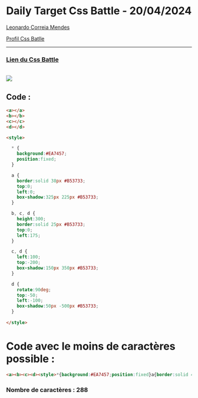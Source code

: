 # Daily Target Css Battle - 20/04/2024

[Leonardo Correia Mendes](https://github.com/leonardo-correiamendes)

[Profil Css Batlle](https://cssbattle.dev/player/PxahljaEJJesW2q41DyRFOpJIt73)

<hr>

### [Lien du Css Battle](https://cssbattle.dev/play/IUgH3MIcV5XarmxrVFYQ)
<br>

<img src="https://firebasestorage.googleapis.com/v0/b/cssbattleapp.appspot.com/o/user%2Fummd3POvEDfFyeFvVdOMG3OOrwE2%2Ftargets%2Ftarget_CMNi6uF.png?alt=media">

<br>

## Code : 
```html
<a></a>
<b></b>
<c></c>
<d></d>

<style>

  * {
    background:#EA7457;
    position:fixed;
  }

  a {
    border:solid 38px #B53733;
    top:0;
    left:0;
    box-shadow:325px 225px #B53733;
  }

  b, c, d {
    height:300;
    border:solid 25px #B53733;
    top:0;
    left:175;
  }

  c, d {
    left:100;
    top:-200;
    box-shadow:150px 350px #B53733;
  }

  d {
    rotate:90deg;
    top:-50;
    left:-100;
    box-shadow:50px -500px #B53733;
  }
  
</style>
```

# Code avec le moins de caractères possible : 

```html
<a><b><c><d><style>*{background:#EA7457;position:fixed}a{border:solid 40q#B53733;top:0;left:0;box-shadow:344q 238q#B53733}b,c,d{height:300;border:solid 27q#B53733;top:0;left:175}c,d{left:100;top:-200;box-shadow:159q 370q#B53733}d{rotate:90deg;top:-50;left:-100;box-shadow:53q -530q#B53733
```

### Nombre de caractères : 288